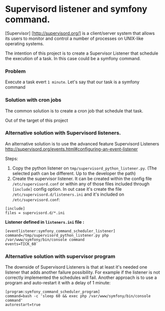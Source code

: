 # Supervisord listener and symfony command. 

[Supervisor] [http://supervisord.org/] is a client/server system that allows its users to monitor and control a number of 
processes on UNIX-like operating systems.

The intention of this project is to create a Supervisor Listener that schedule the execution of a task. 
In this case could be a symfony command. 

### Problem
Execute a task evert `1 minute`. Let's say that our task is a symfony command 
 
### Solution with cron jobs
The common solution is to create a cron job that schedule that task. 

   Out of the target of this project 
    
### Alternative solution with Supervisord listeners.

An alternative solution is to use the advanced feature Supervisord Listeners
http://supervisord.org/events.html#configuring-an-event-listener

Steps: 
1. Copy the python listener on `tmp/supervisord_python_listener.py`. (The selected path can be different. Up to the developer the path)
2. Create the supervisor listener. It can be created within the config file `/etc/supervisord.conf` or within any 
 of those files included through `[include]` config option. In out case it's create the file 
 `/etc/supervisord.d/listeners.ini` and it's included on `/etc/supervisord.conf`:
  ``` 
 [include]
 files = supervisord.d/*.ini
 ```
    
 **Listener defined in `listeners.ini` file :**
  
```   
[eventlistener:symfony_command_scheduler_listener]
command=/tmp/supervisord_python_listener.py php /var/www/symfony/bin/console command
events=TICK_60`
```

### Alternative solution with supervisor program
The downside of Supervisord Listeners is that at least it's needed one listener that adds another failure possibility. 
For example if the listener is not correctly implemented the schedules will fail. 
Another approach is to use a program and auto-restart it with a delay of 1 minute:

```
[program:symfony_command_scheduler_program]
command=bash -c 'sleep 60 && exec php /var/www/symfony/bin/console command'
autorestart=true   
```
